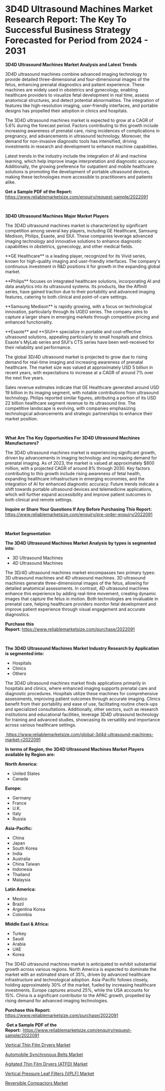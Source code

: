 <p><h1>3D4D Ultrasound Machines Market Research Report: The Key To Successful Business Strategy Forecasted for Period from 2024 - 2031</h1></p><p><strong>3D4D Ultrasound Machines Market Analysis and Latest Trends</strong></p>
<p><p>3D4D ultrasound machines combine advanced imaging technology to provide detailed three-dimensional and four-dimensional images of the fetus, enhancing prenatal diagnostics and patient experience. These machines are widely used in obstetrics and gynecology, enabling healthcare providers to visualize fetal development in real time, assess anatomical structures, and detect potential abnormalities. The integration of features like high-resolution imaging, user-friendly interfaces, and portable designs has propelled their adoption in clinics and hospitals.</p><p>The 3D4D ultrasound machines market is expected to grow at a CAGR of 5.6% during the forecast period. Factors contributing to this growth include increasing awareness of prenatal care, rising incidences of complications in pregnancy, and advancements in ultrasound technology. Moreover, the demand for non-invasive diagnostic tools has intensified, driving investments in research and development to enhance machine capabilities. </p><p>Latest trends in the industry include the integration of AI and machine learning, which help improve image interpretation and diagnostic accuracy. Additionally, the growing preference for outpatient and mobile healthcare solutions is promoting the development of portable ultrasound devices, making these technologies more accessible to practitioners and patients alike.</p></p>
<p><strong>Get a Sample PDF of the Report:&nbsp;</strong> <a href="https://www.reliablemarketsize.com/enquiry/request-sample/2022091?utm_campaign=1727&utm_medium=2&utm_source=Github&utm_content=ia&utm_term=28102024&utm_id=3d4d-ultrasound-machines">https://www.reliablemarketsize.com/enquiry/request-sample/2022091</a></p>
<p>&nbsp;</p>
<p><strong>3D4D Ultrasound Machines Major Market Players</strong></p>
<p><p>The 3D4D ultrasound machines market is characterized by significant competition among several key players, including GE Healthcare, Samsung Medison, Philips, Esaote, and SIUI. These companies leverage advanced imaging technology and innovative solutions to enhance diagnostic capabilities in obstetrics, gynecology, and other medical fields.</p><p>**GE Healthcare** is a leading player, recognized for its Vivid series, known for high-quality imaging and user-friendly interfaces. The company's continuous investment in R&D positions it for growth in the expanding global market.</p><p>**Philips** focuses on integrated healthcare solutions, incorporating AI and data analytics into its ultrasound systems. Its products, like the Affiniti series, have gained traction due to their portability and advanced imaging features, catering to both clinical and point-of-care settings.</p><p>**Samsung Medison** is rapidly growing, with a focus on technological innovation, particularly through its UGEO series. The company aims to capture a larger share in emerging markets through competitive pricing and enhanced functionality.</p><p>**Esaote** and **SIUI** specialize in portable and cost-effective ultrasound solutions, appealing particularly to small hospitals and clinics. Esaote's MyLab series and SIUI's CTS series have been well-received for their reliability and performance.</p><p>The global 3D/4D ultrasound market is projected to grow due to rising demand for real-time imaging and increasing awareness of prenatal healthcare. The market size was valued at approximately USD 5 billion in recent years, with expectations to increase at a CAGR of around 7% over the next five years.</p><p>Sales revenue estimates indicate that GE Healthcare generated around USD 19 billion in its imaging segment, with notable contributions from ultrasound technology. Philips reported similar figures, attributing a portion of its USD 22 billion healthcare segment revenue to its ultrasound line. The competitive landscape is evolving, with companies emphasizing technological advancements and strategic partnerships to enhance their market position.</p></p>
<p>&nbsp;</p>
<p><strong>What Are The Key Opportunities For 3D4D Ultrasound Machines Manufacturers?</strong></p>
<p><p>The 3D4D ultrasound machines market is experiencing significant growth, driven by advancements in imaging technology and increasing demand for prenatal imaging. As of 2023, the market is valued at approximately $800 million, with a projected CAGR of around 8% through 2030. Key factors contributing to this growth include rising awareness of fetal health, expanding healthcare infrastructure in emerging economies, and the integration of AI for enhanced diagnostic accuracy. Future trends indicate a shift towards portable ultrasound devices and telemedicine applications, which will further expand accessibility and improve patient outcomes in both clinical and remote settings.</p></p>
<p><strong>Inquire or Share Your Questions If Any Before Purchasing This Report:</strong> <a href="https://www.reliablemarketsize.com/enquiry/pre-order-enquiry/2022091?utm_campaign=1727&utm_medium=2&utm_source=Github&utm_content=ia&utm_term=28102024&utm_id=3d4d-ultrasound-machines">https://www.reliablemarketsize.com/enquiry/pre-order-enquiry/2022091</a></p>
<p>&nbsp;</p>
<p><strong>Market Segmentation</strong></p>
<p><strong>The 3D4D Ultrasound Machines Market Analysis by types is segmented into:</strong></p>
<p><ul><li>3D Ultrasound Machines</li><li>4D Ultrasound Machines</li></ul></p>
<p><p>The 3D/4D ultrasound machines market encompasses two primary types: 3D ultrasound machines and 4D ultrasound machines. 3D ultrasound machines generate three-dimensional images of the fetus, allowing for detailed anatomical assessments. In contrast, 4D ultrasound machines enhance this experience by adding real-time movement, creating dynamic images that capture the fetus in motion. Both technologies are invaluable in prenatal care, helping healthcare providers monitor fetal development and improve patient experience through visual engagement and accurate diagnostics.</p></p>
<p><strong>Purchase this Report:&nbsp;</strong><a href="https://www.reliablemarketsize.com/purchase/2022091?utm_campaign=1727&utm_medium=2&utm_source=Github&utm_content=ia&utm_term=28102024&utm_id=3d4d-ultrasound-machines">https://www.reliablemarketsize.com/purchase/2022091</a></p>
<p>&nbsp;</p>
<p><strong>The 3D4D Ultrasound Machines Market Industry Research by Application is segmented into:</strong></p>
<p><ul><li>Hospitals</li><li>Clinics</li><li>Others</li></ul></p>
<p><p>The 3D4D ultrasound machines market finds applications primarily in hospitals and clinics, where enhanced imaging supports prenatal care and diagnostic procedures. Hospitals utilize these machines for comprehensive assessments, improving patient outcomes through accurate imaging. Clinics benefit from their portability and ease of use, facilitating routine check-ups and specialized consultations. Additionally, other sectors, such as research institutions and educational facilities, leverage 3D4D ultrasound technology for training and advanced studies, showcasing its versatility and importance across various healthcare settings.</p></p>
<p><a href="https://www.reliablemarketsize.com/global-3d4d-ultrasound-machines-market-r2022091?utm_campaign=1727&utm_medium=2&utm_source=Github&utm_content=ia&utm_term=28102024&utm_id=3d4d-ultrasound-machines">&nbsp;https://www.reliablemarketsize.com/global-3d4d-ultrasound-machines-market-r2022091</a></p>
<p><strong>In terms of Region, the 3D4D Ultrasound Machines Market Players available by Region are:</strong></p>
<p>
    <p> <strong> North America: </strong>
        <ul>
            <li>United States</li>
            <li>Canada</li>
        </ul>
        </p> 
    <p> <strong> Europe: </strong>
        <ul>
            <li>Germany</li>
            <li>France</li>
            <li>U.K.</li>
            <li>Italy</li>
            <li>Russia</li>
        </ul>
        </p> 
    <p> <strong> Asia-Pacific: </strong>
        <ul>
            <li>China</li>
            <li>Japan</li>
            <li>South Korea</li>
            <li>India</li>
            <li>Australia</li>
            <li>China Taiwan</li>
            <li>Indonesia</li>
            <li>Thailand</li>
            <li>Malaysia</li>
        </ul>
        </p> 
    <p> <strong> Latin America: </strong>
        <ul>
            <li>Mexico</li>
            <li>Brazil</li>
            <li>Argentina Korea</li>
            <li>Colombia</li>
        </ul>
        </p> 
    <p> <strong> Middle East & Africa: </strong>
        <ul>
            <li>Turkey</li>
            <li>Saudi</li>
            <li>Arabia</li>
            <li>UAE</li>
            <li>Korea</li>
        </ul>
    </p>
    </p>
<p><p>The 3D4D ultrasound machines market is anticipated to exhibit substantial growth across various regions. North America is expected to dominate the market with an estimated share of 35%, driven by advanced healthcare infrastructure and technological adoption. Asia-Pacific follows closely, holding approximately 30% of the market, fueled by increasing healthcare investments. Europe captures around 25%, while the USA accounts for 15%. China is a significant contributor to the APAC growth, propelled by rising demand for advanced imaging technologies.</p></p>
<p><strong>Purchase this Report: </strong><a href="https://www.reliablemarketsize.com/purchase/2022091?utm_campaign=1727&utm_medium=2&utm_source=Github&utm_content=ia&utm_term=28102024&utm_id=3d4d-ultrasound-machines">https://www.reliablemarketsize.com/purchase/2022091</a></p>
<p>&nbsp;<strong>Get a Sample PDF of the Report:&nbsp;&nbsp;</strong><a href="https://www.reliablemarketsize.com/enquiry/request-sample/2022091?utm_campaign=1727&utm_medium=2&utm_source=Github&utm_content=ia&utm_term=28102024&utm_id=3d4d-ultrasound-machines">https://www.reliablemarketsize.com/enquiry/request-sample/2022091</a></p>
<p><strong></strong></p>
<p><p><a href="https://www.linkedin.com/pulse/emerging-trends-vertical-thin-film-dryers-market-detailed-kg8oe?trk=public_post_embed_feed-article-content&utm_campaign=1727&utm_medium=2&utm_source=Github&utm_content=ia&utm_term=28102024&utm_id=3d4d-ultrasound-machines">Vertical Thin Film Dryers Market</a></p><p><a href="https://www.linkedin.com/pulse/automobile-synchronous-belts-market-global-share-ranking-x4tfc?utm_campaign=1727&utm_medium=2&utm_source=Github&utm_content=ia&utm_term=28102024&utm_id=3d4d-ultrasound-machines">Automobile Synchronous Belts Market</a></p><p><a href="https://www.linkedin.com/pulse/future-agitated-thin-film-dryers-atfd-market-global-aaore?trk=public_post_embed_feed-article-content&utm_campaign=1727&utm_medium=2&utm_source=Github&utm_content=ia&utm_term=28102024&utm_id=3d4d-ultrasound-machines">Agitated Thin Film Dryers (ATFD) Market</a></p><p><a href="https://www.linkedin.com/pulse/global-vertical-pressure-leaf-filters-vplf-market-opportunities-xxb9e?utm_campaign=1727&utm_medium=2&utm_source=Github&utm_content=ia&utm_term=28102024&utm_id=3d4d-ultrasound-machines">Vertical Pressure Leaf Filters (VPLF) Market</a></p><p><a href="https://www.linkedin.com/pulse/global-reversible-compactors-market-size-trends-analysis-ryxdc?utm_campaign=1727&utm_medium=2&utm_source=Github&utm_content=ia&utm_term=28102024&utm_id=3d4d-ultrasound-machines">Reversible Compactors Market</a></p></p>